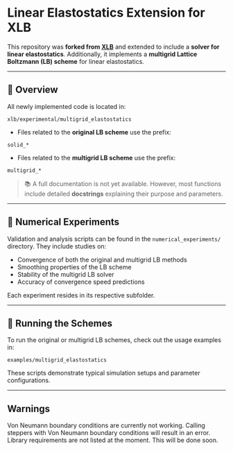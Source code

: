 # Linear Elastostatics Extension for XLB

This repository was **forked from [XLB](https://github.com/XLB)** and extended to include a **solver for linear elastostatics**.
Additionally, it implements a **multigrid Lattice Boltzmann (LB) scheme** for linear elastostatics.

---

## 🧩 Overview

All newly implemented code is located in:

`xlb/experimental/multigrid_elastostatics`


- Files related to the **original LB scheme** use the prefix:

`solid_*`

- Files related to the **multigrid LB scheme** use the prefix:

`multigrid_*`


> 📚 A full documentation is not yet available.
> However, most functions include detailed **docstrings** explaining their purpose and parameters.

---

## 🧪 Numerical Experiments

Validation and analysis scripts can be found in the `numerical_experiments/` directory.
They include studies on:

- Convergence of both the original and multigrid LB methods
- Smoothing properties of the LB scheme
- Stability of the multigrid LB solver
- Accuracy of convergence speed predictions

Each experiment resides in its respective subfolder.

---

## 🚀 Running the Schemes

To run the original or multigrid LB schemes, check out the usage examples in:

`examples/multigrid_elastostatics`


These scripts demonstrate typical simulation setups and parameter configurations.

---

## Warnings

Von Neumann boundary conditions are currently not working. Calling steppers with Von Neumann boundary conditions will result in an error.
Library requirements are not listed at the moment. This will be done soon.

